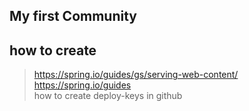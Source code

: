 ## My first Community

## how to create
> https://spring.io/guides/gs/serving-web-content/
> https://spring.io/guides  
> how to create deploy-keys in github